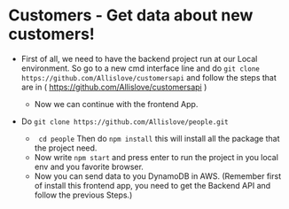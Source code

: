 # Customers - Get data about new customers!

- First of all, we need to have the backend project run at our Local environment. So go to a new cmd interface line and do ``` git clone https://github.com/Allislove/customersapi ``` and follow the steps that are in ( https://github.com/Allislove/customersapi ) 
    * Now we can continue with the frontend App.

- Do ``` git clone https://github.com/Allislove/people.git ```
    * ``` cd people```
    Then do ``` npm install ``` this will install all the package that the project need.
    * Now write ``` npm start ``` and press enter to run the project in you local env and you favorite browser.
    * Now you can send data to you DynamoDB in AWS. (Remember first of install this frontend app, you need to get the Backend API and follow the previous Steps.)
